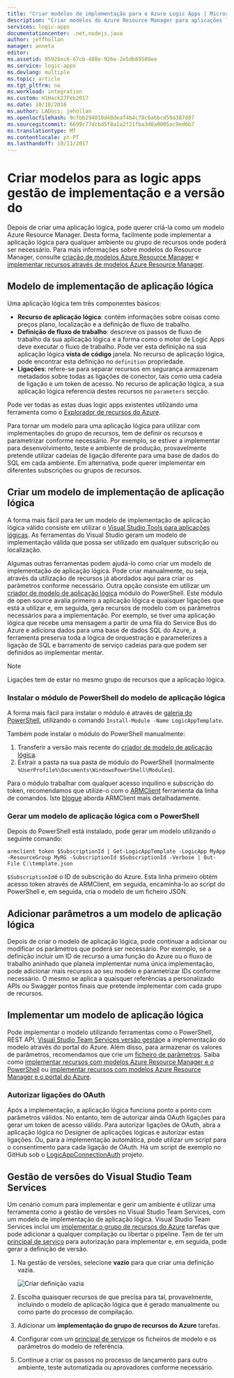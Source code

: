 ```yaml
---
title: "Criar modelos de implementação para o Azure Logic Apps | Microsoft Docs"
description: "Criar modelos do Azure Resource Manager para aplicações lógicas gestão de implementação e a versão do"
services: logic-apps
documentationcenter: .net,nodejs,java
author: jeffhollan
manager: anneta
editor: 
ms.assetid: 85928ec6-d7cb-488e-926e-2e5db89508ee
ms.service: logic-apps
ms.devlang: multiple
ms.topic: article
ms.tgt_pltfrm: na
ms.workload: integration
ms.custom: H1Hack27Feb2017
ms.date: 10/18/2016
ms.author: LADocs; jehollan
ms.openlocfilehash: 9cfbb294010d48deaf4b4c78c6a6bcd59a387d87
ms.sourcegitcommit: 6699c77dcbd5f8a1a2f21fba3d0a0005ac9ed6b7
ms.translationtype: MT
ms.contentlocale: pt-PT
ms.lasthandoff: 10/11/2017
---
```

# <a name="create-templates-for-logic-apps-deployment-and-release-management"></a>Criar modelos para as logic apps gestão de implementação e a versão do

Depois de criar uma aplicação lógica, pode querer criá-la como um modelo Azure Resource Manager.
Desta forma, facilmente pode implementar a aplicação lógica para qualquer ambiente ou grupo de recursos onde poderá ser necessário.
Para mais informações sobre modelos do Resource Manager, consulte [criação de modelos Azure Resource Manager](../azure-resource-manager/resource-group-authoring-templates.md) e [implementar recursos através de modelos Azure Resource Manager](../azure-resource-manager/resource-group-template-deploy.md).

## <a name="logic-app-deployment-template"></a>Modelo de implementação de aplicação lógica

Uma aplicação lógica tem três componentes básicos:

* **Recurso de aplicação lógica**: contém informações sobre coisas como preços plano, localização e a definição de fluxo de trabalho.
* **Definição de fluxo de trabalho**: descreve os passos de fluxo de trabalho da sua aplicação lógica e a forma como o motor de Logic Apps deve executar o fluxo de trabalho.
Pode ver esta definição na sua aplicação lógica **vista de código** janela.
No recurso de aplicação lógica, pode encontrar esta definição no `definition` propriedade.
* **Ligações**: refere-se para separar recursos em segurança armazenam metadados sobre todas as ligações de conector, tais como uma cadeia de ligação e um token de acesso.
No recurso de aplicação lógica, a sua aplicação lógica referencia destes recursos no `parameters` secção.

Pode ver todas as estas duas logic apps existentes utilizando uma ferramenta como o [Explorador de recursos do Azure](http://resources.azure.com).

Para tornar um modelo para uma aplicação lógica para utilizar com implementações do grupo de recursos, tem de definir os recursos e parametrizar conforme necessário.
Por exemplo, se estiver a implementar para desenvolvimento, teste e ambiente de produção, provavelmente pretende utilizar cadeias de ligação diferente para uma base de dados do SQL em cada ambiente.
Em alternativa, pode querer implementar em diferentes subscrições ou grupos de recursos.  

## <a name="create-a-logic-app-deployment-template"></a>Criar um modelo de implementação de aplicação lógica

A forma mais fácil para ter um modelo de implementação de aplicação lógica válido consiste em utilizar o [Visual Studio Tools para aplicações lógicas](logic-apps-deploy-from-vs.md).
As ferramentas do Visual Studio geram um modelo de implementação válida que possa ser utilizado em qualquer subscrição ou localização.

Algumas outras ferramentas podem ajudá-lo como criar um modelo de implementação de aplicação lógica.
Pode criar manualmente, ou seja, através da utilização de recursos já abordados aqui para criar os parâmetros conforme necessário.
Outra opção consiste em utilizar um [criador de modelo de aplicação lógica](https://github.com/jeffhollan/LogicAppTemplateCreator) módulo do PowerShell. Este módulo de open source avalia primeiro a aplicação lógica e quaisquer ligações que está a utilizar e, em seguida, gera recursos de modelo com os parâmetros necessários para a implementação.
Por exemplo, se tiver uma aplicação lógica que recebe uma mensagem a partir de uma fila do Service Bus do Azure e adiciona dados para uma base de dados SQL do Azure, a ferramenta preserva toda a lógica de orquestração e parameterizes a ligação de SQL e barramento de serviço cadeias para que podem ser definidos ao implementar mentar.

> [!NOTE]
> Ligações tem de estar no mesmo grupo de recursos que a aplicação lógica.
>
>

### <a name="install-the-logic-app-template-powershell-module"></a>Instalar o módulo de PowerShell do modelo de aplicação lógica
A forma mais fácil para instalar o módulo é através de [galeria do PowerShell](https://www.powershellgallery.com/packages/LogicAppTemplate/0.1), utilizando o comando `Install-Module -Name LogicAppTemplate`.  

Também pode instalar o módulo do PowerShell manualmente:

1. Transferir a versão mais recente do [criador de modelo de aplicação lógica](https://github.com/jeffhollan/LogicAppTemplateCreator/releases).  
2. Extrair a pasta na sua pasta de módulo do PowerShell (normalmente `%UserProfile%\Documents\WindowsPowerShell\Modules`).

Para o módulo trabalhar com qualquer acesso inquilino e subscrição do token, recomendamos que utilize-o com o [ARMClient](https://github.com/projectkudu/ARMClient) ferramenta da linha de comandos.  Isto [blogue](http://blog.davidebbo.com/2015/01/azure-resource-manager-client.html) aborda ARMClient mais detalhadamente.

### <a name="generate-a-logic-app-template-by-using-powershell"></a>Gerar um modelo de aplicação lógica com o PowerShell
Depois do PowerShell está instalado, pode gerar um modelo utilizando o seguinte comando:

`armclient token $SubscriptionId | Get-LogicAppTemplate -LogicApp MyApp -ResourceGroup MyRG -SubscriptionId $SubscriptionId -Verbose | Out-File C:\template.json`

`$SubscriptionId`é o ID de subscrição do Azure. Esta linha primeiro obtém acesso token através de ARMClient, em seguida, encaminha-lo ao script do PowerShell e, em seguida, cria o modelo de um ficheiro JSON.

## <a name="add-parameters-to-a-logic-app-template"></a>Adicionar parâmetros a um modelo de aplicação lógica
Depois de criar o modelo de aplicação lógica, pode continuar a adicionar ou modificar os parâmetros que poderá ser necessário. Por exemplo, se a definição incluir um ID de recurso a uma função do Azure ou o fluxo de trabalho aninhado que planeia implementar numa única implementação, pode adicionar mais recursos ao seu modelo e parametrizar IDs conforme necessário. O mesmo se aplica a quaisquer referências a personalizado APIs ou Swagger pontos finais que pretende implementar com cada grupo de recursos.

## <a name="deploy-a-logic-app-template"></a>Implementar um modelo de aplicação lógica

Pode implementar o modelo utilizando ferramentas como o PowerShell, REST API, [Visual Studio Team Services versão gestão](#team-services)e a implementação do modelo através do portal do Azure.
Além disso, para armazenar os valores de parâmetros, recomendamos que crie um [ficheiro de parâmetros](../azure-resource-manager/resource-group-template-deploy.md#parameter-files).
Saiba como [implementar recursos com modelos Azure Resource Manager e o PowerShell](../azure-resource-manager/resource-group-template-deploy.md) ou [implementar recursos com modelos Azure Resource Manager e o portal do Azure](../azure-resource-manager/resource-group-template-deploy-portal.md).

### <a name="authorize-oauth-connections"></a>Autorizar ligações do OAuth

Após a implementação, a aplicação lógica funciona ponto a ponto com parâmetros válidos.
No entanto, tem de autorizar ainda OAuth ligações para gerar um token de acesso válido.
Para autorizar ligações de OAuth, abra a aplicação lógica no Designer de aplicações lógicas e autorizar estas ligações. Ou, para a implementação automática, pode utilizar um script para o consentimento para cada ligação de OAuth.
Há um script de exemplo no GitHub sob o [LogicAppConnectionAuth](https://github.com/logicappsio/LogicAppConnectionAuth) projeto.

<a name="team-services"></a>
## <a name="visual-studio-team-services-release-management"></a>Gestão de versões do Visual Studio Team Services

Um cenário comum para implementar e gerir um ambiente é utilizar uma ferramenta como a gestão de versões no Visual Studio Team Services, com um modelo de implementação de aplicação lógica. Visual Studio Team Services inclui um [implementar o grupo de recursos do Azure](https://github.com/Microsoft/vsts-tasks/tree/master/Tasks/DeployAzureResourceGroup) tarefas que pode adicionar a qualquer compilação ou libertar o pipeline. Tem de ter um [principal de serviço](https://blogs.msdn.microsoft.com/visualstudioalm/2015/10/04/automating-azure-resource-group-deployment-using-a-service-principal-in-visual-studio-online-buildrelease-management/) para autorização para implementar e, em seguida, pode gerar a definição de versão.

1. Na gestão de versões, selecione **vazio** para que criar uma definição vazia.

    ![Criar definição vazia][1]

2. Escolha quaisquer recursos de que precisa para tal, provavelmente, incluindo o modelo de aplicação lógica que é gerado manualmente ou como parte do processo de compilação.
3. Adicionar um **implementação do grupo de recursos do Azure** tarefas.
4. Configurar com um [principal de serviço](https://blogs.msdn.microsoft.com/visualstudioalm/2015/10/04/automating-azure-resource-group-deployment-using-a-service-principal-in-visual-studio-online-buildrelease-management/)e os ficheiros de modelo e os parâmetros do modelo de referência.
5. Continue a criar os passos no processo de lançamento para outro ambiente, teste automatizada ou aprovadores conforme necessário.

<!-- Image References -->
[1]: ./media/logic-apps-create-deploy-template/emptyreleasedefinition.png
